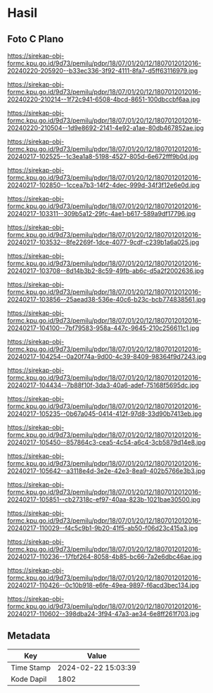 # Hasil

## Foto C Plano

https://sirekap-obj-formc.kpu.go.id/9d73/pemilu/pdpr/18/07/01/20/12/1807012012016-20240220-205920--b33ec336-3f92-4111-8fa7-d5ff63116979.jpg

https://sirekap-obj-formc.kpu.go.id/9d73/pemilu/pdpr/18/07/01/20/12/1807012012016-20240220-210214--1f72c941-6508-4bcd-8651-100dbccbf6aa.jpg

https://sirekap-obj-formc.kpu.go.id/9d73/pemilu/pdpr/18/07/01/20/12/1807012012016-20240220-210504--1d9e8692-2141-4e92-a1ae-80db467852ae.jpg

https://sirekap-obj-formc.kpu.go.id/9d73/pemilu/pdpr/18/07/01/20/12/1807012012016-20240217-102525--1c3ea1a8-5198-4527-805d-6e672fff9b0d.jpg

https://sirekap-obj-formc.kpu.go.id/9d73/pemilu/pdpr/18/07/01/20/12/1807012012016-20240217-102850--1ccea7b3-14f2-4dec-999d-34f3f12e6e0d.jpg

https://sirekap-obj-formc.kpu.go.id/9d73/pemilu/pdpr/18/07/01/20/12/1807012012016-20240217-103311--309b5a12-29fc-4ae1-b617-589a9df17796.jpg

https://sirekap-obj-formc.kpu.go.id/9d73/pemilu/pdpr/18/07/01/20/12/1807012012016-20240217-103532--8fe2269f-1dce-4077-9cdf-c239b1a6a025.jpg

https://sirekap-obj-formc.kpu.go.id/9d73/pemilu/pdpr/18/07/01/20/12/1807012012016-20240217-103708--8d14b3b2-8c59-49fb-ab6c-d5a2f2002636.jpg

https://sirekap-obj-formc.kpu.go.id/9d73/pemilu/pdpr/18/07/01/20/12/1807012012016-20240217-103856--25aead38-536e-40c6-b23c-bcb774838561.jpg

https://sirekap-obj-formc.kpu.go.id/9d73/pemilu/pdpr/18/07/01/20/12/1807012012016-20240217-104100--7bf79583-958a-447c-9645-210c256611c1.jpg

https://sirekap-obj-formc.kpu.go.id/9d73/pemilu/pdpr/18/07/01/20/12/1807012012016-20240217-104254--0a20f74a-9d00-4c39-8409-98364f9d7243.jpg

https://sirekap-obj-formc.kpu.go.id/9d73/pemilu/pdpr/18/07/01/20/12/1807012012016-20240217-104434--7b88f10f-3da3-40a6-adef-75168f5695dc.jpg

https://sirekap-obj-formc.kpu.go.id/9d73/pemilu/pdpr/18/07/01/20/12/1807012012016-20240217-105235--0b67a045-0414-412f-97d8-33d90b7413eb.jpg

https://sirekap-obj-formc.kpu.go.id/9d73/pemilu/pdpr/18/07/01/20/12/1807012012016-20240217-105450--857864c3-cea5-4c54-a6c4-3cb5879d14e8.jpg

https://sirekap-obj-formc.kpu.go.id/9d73/pemilu/pdpr/18/07/01/20/12/1807012012016-20240217-105642--a3118e4d-3e2e-42e3-8ea9-402b5766e3b3.jpg

https://sirekap-obj-formc.kpu.go.id/9d73/pemilu/pdpr/18/07/01/20/12/1807012012016-20240217-105851--cb27318c-ef97-40aa-823b-1021bae30500.jpg

https://sirekap-obj-formc.kpu.go.id/9d73/pemilu/pdpr/18/07/01/20/12/1807012012016-20240217-110029--f4c5c9b1-9b20-41f5-ab50-f06d23c415a3.jpg

https://sirekap-obj-formc.kpu.go.id/9d73/pemilu/pdpr/18/07/01/20/12/1807012012016-20240217-110236--17fbf264-8058-4b85-bc66-7a2e6dbc46ae.jpg

https://sirekap-obj-formc.kpu.go.id/9d73/pemilu/pdpr/18/07/01/20/12/1807012012016-20240217-110426--0c10b918-e6fe-49ea-9897-f6acd3bec134.jpg

https://sirekap-obj-formc.kpu.go.id/9d73/pemilu/pdpr/18/07/01/20/12/1807012012016-20240217-110602--398dba24-3f94-47a3-ae34-6e8ff261f703.jpg


## Metadata

| Key        | Value               |
| ---------- | ------------------- |
| Time Stamp | 2024-02-22 15:03:39 |
| Kode Dapil | 1802                |



